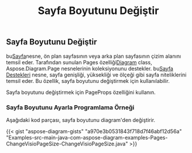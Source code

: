 ﻿---
title: Sayfa Boyutunu Değiştir
type: docs
weight: 10
url: /tr/java/change-page-size/
description: Bu bölümde, visio dosyasındaki sayfa boyutunun Aspose.Diagram ile nasıl değiştirileceği açıklanmaktadır.
---
## **Sayfa Boyutunu Değiştir**

 bu[Sayfa](https://reference.aspose.com/diagram/java/com.aspose.diagram/page)nesne, ön plan sayfasının veya arka plan sayfasının çizim alanını temsil eder. Tarafından sunulan Pages özelliği[Diagram](http://www.aspose.com/api/java/diagram/com.aspose.diagram/diagram) class, Aspose.Diagram.Page nesnelerinin koleksiyonunu destekler.
 bu[Sayfa Destekleri](https://reference.aspose.com/diagram/java/com.aspose.diagram/PageProps) nesne, sayfa genişliği, yüksekliği ve ölçeği gibi sayfa niteliklerini temsil eder. Bu özellik, sayfa boyutunu değiştirmek için kullanılabilir.

Sayfa boyutunu değiştirmek için PageProps özelliğini kullanın.
### **Sayfa Boyutunu Ayarla Programlama Örneği**
Aşağıdaki kod parçası, sayfa boyutunu diagram'den değiştirir.

{{< gist "aspose-diagram-gists" "a970e3b0531843f718d7f46abf12d56a" "Examples-src-main-java-com-aspose-diagram-examples-Pages-ChangeVisioPageSize-ChangeVisioPageSize.java" >}}
